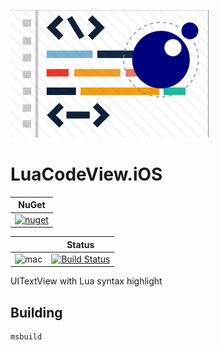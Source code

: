 
[![Logo](https://raw.githubusercontent.com/codefoco/LuaCodeView.iOS/master/LuaCodeView.iOS.png)]()

LuaCodeView.iOS
===============

| NuGet |
| ------|
|[![nuget](https://badgen.net/nuget/v/Codefoco.LuaCodeView.iOS?icon=nuget)](https://www.nuget.org/packages/Codefoco.LuaCodeView.iOS)|

|  | Status | 
| :------ | :------: | 
| ![mac](https://badgen.net/badge//iOS?icon=apple&color=purple&list=1) | [![Build Status](https://dev.azure.com/NLua/NLua/_apis/build/status/Codefoco.LuaCodeView.iOS?branchName=master)](https://dev.azure.com/NLua/NLua/_build/latest?definitionId=10&branchName=master) |

UITextView with Lua syntax highlight 

Building
---------

	msbuild


